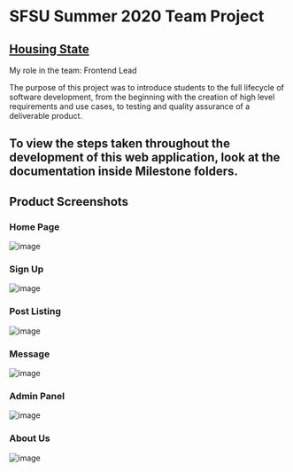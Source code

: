 # SFSU Summer 2020 Team Project 

## [Housing State](http://3.17.193.189/)

My role in the team: Frontend Lead

The purpose of this project was to introduce students to the full lifecycle of software development, from the beginning with the creation of high level requirements and use cases, to testing and quality assurance of a deliverable product. 

## To view the steps taken throughout the development of this web application, look at the documentation inside Milestone folders. 


## Product Screenshots

### Home Page
![image](https://user-images.githubusercontent.com/55061688/103488841-f1c3c580-4dc4-11eb-9a00-a015ea941e88.png)

### Sign Up
![image](https://user-images.githubusercontent.com/55061688/103488697-c42a4c80-4dc3-11eb-95cb-97e3f6fb0da1.png)

### Post Listing
![image](https://user-images.githubusercontent.com/55061688/103488754-4fa3dd80-4dc4-11eb-80c2-40985f7118d1.png)

### Message
![image](https://user-images.githubusercontent.com/55061688/103488759-60ecea00-4dc4-11eb-9d66-66ee1f450bcc.png)

### Admin Panel
![image](https://user-images.githubusercontent.com/55061688/103488771-73672380-4dc4-11eb-982b-9f2b5d316f36.png)

### About Us
![image](https://user-images.githubusercontent.com/55061688/103488794-9abdf080-4dc4-11eb-8e5d-674f4a3acfa8.png)
